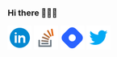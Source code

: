  

### Hi there 👩🏽‍💻 


[![Linked In](https://github.com/aalaaeid/aalaaeid/blob/main/images/linkedin.png)](https://www.linkedin.com/in/aalaa-eid/)   [![Stack overflow](https://github.com/aalaaeid/aalaaeid/blob/main/images/stack-overflow.png)](https://stackoverflow.com/users/6730558/aalaa)   [![hashnode](https://github.com/aalaaeid/aalaaeid/blob/main/images/hashnode.png)](https://hashnode.com/@AalaaEid)    [![twitter](https://github.com/aalaaeid/aalaaeid/blob/main/images/twitter.png)](https://twitter.com/lwlaww)





